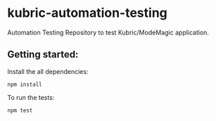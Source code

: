 # kubric-automation-testing

Automation Testing Repository to test Kubric/ModeMagic application.

## Getting started:
Install the all dependencies:
```
npm install
```

To run the tests:
```
npm test
```
